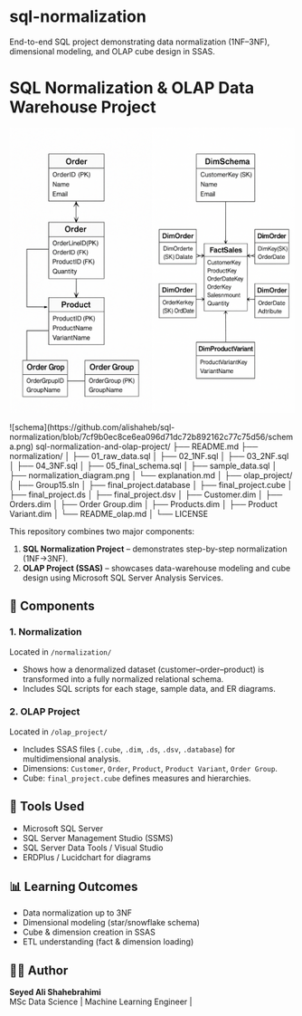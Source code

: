 # sql-normalization
End-to-end SQL project demonstrating data normalization (1NF–3NF), dimensional modeling, and OLAP cube design in SSAS.
# SQL Normalization & OLAP Data Warehouse Project
<p align="center">
  <img src="schema.png" alt="ERD & Star Schema" width="900">
</p>
![schema](https://github.com/alishaheb/sql-normalization/blob/7cf9b0ec8ce6ea096d71dc72b892162c77c75d56/schema.png)
sql-normalization-and-olap-project/
├── README.md
├── normalization/
│   ├── 01_raw_data.sql
│   ├── 02_1NF.sql
│   ├── 03_2NF.sql
│   ├── 04_3NF.sql
│   ├── 05_final_schema.sql
│   ├── sample_data.sql
│   ├── normalization_diagram.png
│   └── explanation.md
│
├── olap_project/
│   ├── Group15.sln
│   ├── final_project.database
│   ├── final_project.cube
│   ├── final_project.ds
│   ├── final_project.dsv
│   ├── Customer.dim
│   ├── Orders.dim
│   ├── Order Group.dim
│   ├── Products.dim
│   ├── Product Variant.dim
│   └── README_olap.md
│
└── LICENSE


This repository combines two major components:
1. **SQL Normalization Project** – demonstrates step-by-step normalization (1NF→3NF).
2. **OLAP Project (SSAS)** – showcases data-warehouse modeling and cube design using Microsoft SQL Server Analysis Services.

## 🧩 Components

### 1. Normalization
Located in `/normalization/`  
- Shows how a denormalized dataset (customer–order–product) is transformed into a fully normalized relational schema.
- Includes SQL scripts for each stage, sample data, and ER diagrams.

### 2. OLAP Project
Located in `/olap_project/`  
- Includes SSAS files (`.cube`, `.dim`, `.ds`, `.dsv`, `.database`) for multidimensional analysis.
- Dimensions: `Customer`, `Order`, `Product`, `Product Variant`, `Order Group`.
- Cube: `final_project.cube` defines measures and hierarchies.

## 🧰 Tools Used
- Microsoft SQL Server
- SQL Server Management Studio (SSMS)
- SQL Server Data Tools / Visual Studio
- ERDPlus / Lucidchart for diagrams

## 📊 Learning Outcomes
- Data normalization up to 3NF
- Dimensional modeling (star/snowflake schema)
- Cube & dimension creation in SSAS
- ETL understanding (fact & dimension loading)

## 🧑‍💻 Author
**Seyed Ali Shahebrahimi**  
MSc Data Science | Machine Learning Engineer |


